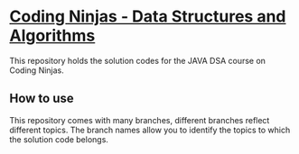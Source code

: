<h1><a href="https://www.codingninjas.com/courses/java-data-structures-and-algorithms">Coding Ninjas - Data Structures and Algorithms</a></h1>
<p>This repository holds the solution codes for the JAVA DSA course on Coding Ninjas.</p>
<h2>How to use</h2>
<p>This repository comes with many branches, different branches reflect different topics. The branch names allow you to identify the topics to which the solution code belongs.</p>
